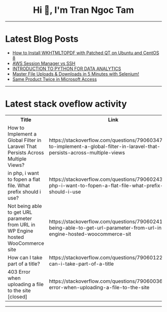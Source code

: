<h1 align="center">Hi 👋, I'm Tran Ngoc Tam</h1>

---

# Latest Blog Posts 
<!-- BLOG-POST-LIST:START -->
- [How to Install WKHTMLTOPDF with Patched QT on Ubuntu and CentOS 8](https://dev.to/afiqiqmal/how-to-install-wkhtmltopdf-with-patched-qt-on-ubuntu-and-centos-8-4j12)
- [AWS Session Manager vs SSH](https://dev.to/afiqiqmal/aws-session-manager-vs-ssh-n3f)
- [INTRODUCTION TO PYTHON FOR DATA ANALYTICS](https://dev.to/dionnekesa/introduction-to-python-for-data-analytics-1ci2)
- [Master File Uploads &amp; Downloads in 5 Minutes with Selenium!](https://dev.to/emilyjohnsonready/master-file-uploads-downloads-in-5-minutes-with-selenium-5d85)
- [Same Product Twice in Microsoft Access](https://dev.to/richardrost/same-product-twice-in-microsoft-access-20i5)
<!-- BLOG-POST-LIST:END -->

---

# Latest stack oveflow activity
<table>
  <tr><th>Title</th><th>Link</th></tr>
  <!-- STACKOVERFLOW:START --><tr><td>How to Implement a Global Filter in Laravel That Persists Across Multiple Views?</td><td>https://stackoverflow.com/questions/79060347/how-to-implement-a-global-filter-in-laravel-that-persists-across-multiple-views</td></tr><tr><td>in php, i want to fopen a flat file. What prefix should i use?</td><td>https://stackoverflow.com/questions/79060243/in-php-i-want-to-fopen-a-flat-file-what-prefix-should-i-use</td></tr><tr><td>Not being able to get URL parameter from URL in WP Engine hosted WooCommerce site</td><td>https://stackoverflow.com/questions/79060241/not-being-able-to-get-url-parameter-from-url-in-wp-engine-hosted-woocommerce-sit</td></tr><tr><td>How can I take part of a title?</td><td>https://stackoverflow.com/questions/79060122/how-can-i-take-part-of-a-title</td></tr><tr><td>403 Error when uploading a file to the site [closed]</td><td>https://stackoverflow.com/questions/79060036/403-error-when-uploading-a-file-to-the-site</td></tr><!-- STACKOVERFLOW:END -->
</table>

---


